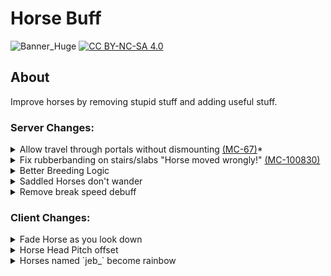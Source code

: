 # Horse Buff
![Banner_Huge](https://user-images.githubusercontent.com/37855219/141597249-7a6a7d25-8da8-43ac-a10f-bd12d3e1577f.png)
[![CC BY-NC-SA 4.0][cc-by-nc-sa-image]][cc-by-nc-sa]

[cc-by-nc-sa]: http://creativecommons.org/licenses/by-nc-sa/4.0/
[cc-by-nc-sa-image]: https://licensebuttons.net/l/by-nc-sa/4.0/88x31.png

## About
Improve horses by removing stupid stuff and adding useful stuff.

### Server Changes:
<details><summary> 
Allow travel through portals without dismounting <a href="https://bugs.mojang.com/browse/MC-67">(MC-67)</a>*
</summary>
<sub><sup>*only fixes the bug for players riding vehicles as fully fixing the bug would screw with technical minecraft</sup></sub>
   
Temp, video not made
   
</details>
<details><summary> Fix rubberbanding on stairs/slabs "Horse moved wrongly!" <a href="https://bugs.mojang.com/browse/MC-100830">(MC-100830)</a></summary>

https://user-images.githubusercontent.com/37855219/163895099-0a01a410-c1c6-490e-9a01-5c489ec4801f.mp4
   
</details>
<details><summary> Better Breeding Logic</summary>
   
   1. Take average of the parents' traits
   2. Random amount added/subtracted from said average
      - +/- 10% of range between max and min
   3. clamp to vanilla min/max stat
   
</details>
<details><summary> Saddled Horses don't wander</summary>

https://user-images.githubusercontent.com/37855219/163895736-6b68bd17-a3b3-43f9-8031-443e6de68635.mp4
   
</details>
<details><summary> Remove break speed debuff</summary>

Temp, video not made
   
</details>


### Client Changes:
<details><summary> Fade Horse as you look down</summary>
   
https://user-images.githubusercontent.com/37855219/163889148-a7c4b787-1979-44b6-a514-f881f501aa73.mp4
   
</details>

<details><summary> Horse Head Pitch offset</summary>

![image](https://user-images.githubusercontent.com/37855219/163890939-87f3b255-176a-49df-ad4d-ec5b41a3b54a.png)
   
</details>

<details><summary> Horses named `jeb_` become rainbow</summary>

https://user-images.githubusercontent.com/37855219/163889351-5caaded0-ff7e-40ab-8192-3ec88dc38a5a.mp4
   
</details>


